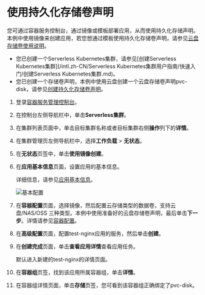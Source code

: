 # 使用持久化存储卷声明

您可通过容器服务控制台，通过镜像或模板部署应用，从而使用持久化存储声明。本例中使用镜像来创建应用，若您想通过模板使用持久化存储卷声明，请参见[云盘存储卷使用说明](/intl.zh-CN/Kubernetes集群用户指南/存储管理-Flexvolume/云盘存储卷/云盘存储卷使用说明.md)。

-   您已创建一个Serverless Kubernetes集群，请参见[创建Serverless Kubernetes集群](/intl.zh-CN/Serverless Kubernetes集群用户指南/快速入门/创建Serverless Kubernetes集群.md)。
-   您已创建一个存储卷声明，本例中使用云盘创建一个云盘存储卷声明pvc-disk，请参见[创建持久化存储卷声明](/intl.zh-CN/Kubernetes集群用户指南/存储管理-Flexvolume/创建持久化存储卷声明.md)。

1.  登录[容器服务管理控制台](https://cs.console.aliyun.com)。

2.  在控制台左侧导航栏中，单击**Serverless集群**。

3.  在集群列表页面中，单击目标集群名称或者目标集群右侧**操作**列下的**详情**。

4.  在集群管理页左侧导航栏中，选择**工作负载** \> **无状态**。

5.  在**无状态**页签中，单击**使用镜像创建**。

6.  在**应用基本信息**页面，设置应用的基本信息。

    详细信息，请参见[应用基本信息](/intl.zh-CN/Kubernetes集群用户指南/应用管理/使用镜像创建无状态Deployment应用.md)。

    ![基本配置](https://static-aliyun-doc.oss-accelerate.aliyuncs.com/assets/img/zh-CN/6163690161/p10973.png)

7.  在**容器配置**页面，选择镜像，然后配置云存储类型的数据卷，支持云盘/NAS/OSS 三种类型。本例中使用准备好的云盘存储卷声明，最后单击**下一步**。详情请参见[容器配置](/intl.zh-CN/Kubernetes集群用户指南/应用管理/使用镜像创建无状态Deployment应用.md)。

8.  在**高级配置**页面，配置test-nginx应用的服务，然后单击**创建**。

9.  在**创建完成**页面，单击**查看应用详情**查看应用任务。

    默认进入新建的test-nginx的详情页面。

10. 在**容器组**页签，找到该应用所属容器组，单击**详情**。

11. 在容器组详情页面，单击**存储**页签，您可看到该容器组正确绑定了pvc-disk。


